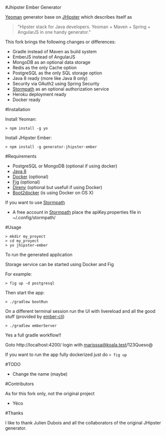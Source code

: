 #Jhipster Ember Generator

[Yeoman](http://yeoman.io/) generator base on [JHipster](http://jhipster.github.io/) which describes itself as

> "Hipster stack for Java developers. Yeoman + Maven + Spring + AngularJS in one handy generator."

This fork brings the following changes or differences:

* Gradle instead of Maven as build system
* EmberJS instead of AngularJS
* MongoDB as an optional data storage
* Redis as the only Cache option
* PostgreSQL as the only SQL storage option
* Java 8 ready (more like Java 8 only)
* Security via OAuth2 using Spring Security
* [Stormpath](http://stormpath.com) as an optional authorization service
* Heroku deployment ready
* Docker ready

#Installation

Install Yeoman:

```> npm install -g yo```

Install JHipster Ember:

```> npm install -g generator-jhipster-ember```

#Requirements

* PostgreSQL or MongoDB (optional if using docker)
* [Java 8](http://www.oracle.com/technetwork/java/javase/downloads/jdk8-downloads-2133151.html)
* [Docker](http://docker.com/) (optional)
* [Fig](http://orchardup.github.io/fig/) (optional)
* [Direnv](http://direnv.net/) (optional but usefull if using Docker)
* [Boot2docker](https://github.com/boot2docker/boot2docker-cli) (is using Docker on OS X)

If you want to use [Stormpath](http://stormpath.com)

* A free account in [Stormpath](http://stormpath.com) place the apiKey.properties file in ~/.config/stormpath/

#Usage

```
> mkdir my_proyect
> cd my_proyect
> yo jhipster-ember
```

To run the generated application

Storage service can be started using Docker and Fig

For example:

```> fig up -d postgresql```

Then start the app:

```> ./gradlew bootRun```

On a different terminal session run the UI with livereload and all the good stuff (provided by [ember-cli](https://github.com/stefanpenner/ember-cli))

```> ./gradlew emberServer```

Yes a full gradle workflow!!

Goto http://localhost:4200/ login with marisssa@koala.test/123Queso@

If you want to run the app fully dockerized just do ```> fig up```

#TODO

* Change the name (maybe)

#Contributors

As for this fork only, not the original project

* Yëco

#Thanks

I like to thank Julien Dubois and all the collaborators of the original JHipster generator.

